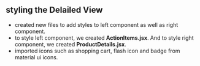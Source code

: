 ## styling the Delailed View
- created new files to add styles to left component as well as right component.
- to style left component, we created **ActionItems.jsx**. And to style right component, we created **ProductDetails.jsx**.
- imported icons such as shopping cart, flash icon and badge from material ui icons.